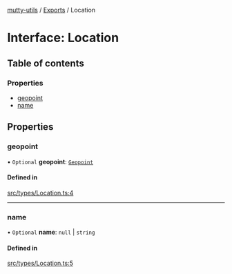 [mutty-utils](../README.md) / [Exports](../modules.md) / Location

# Interface: Location

## Table of contents

### Properties

- [geopoint](Location.md#geopoint)
- [name](Location.md#name)

## Properties

### geopoint

• `Optional` **geopoint**: [`Geopoint`](Geopoint.md)

#### Defined in

[src/types/Location.ts:4](https://github.com/jonlaing/mutty-utils/blob/f9c02d2/src/types/Location.ts#L4)

___

### name

• `Optional` **name**: ``null`` \| `string`

#### Defined in

[src/types/Location.ts:5](https://github.com/jonlaing/mutty-utils/blob/f9c02d2/src/types/Location.ts#L5)
